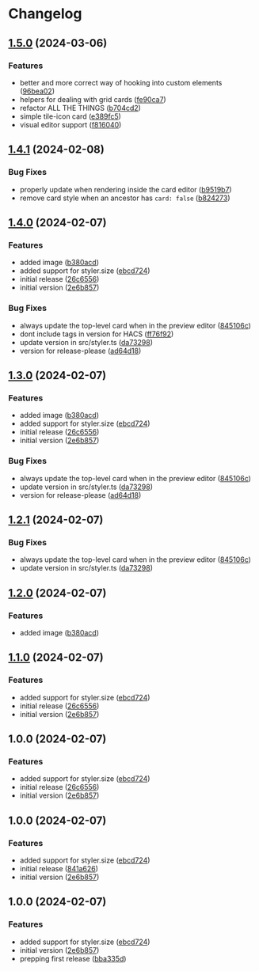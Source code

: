 # Changelog

## [1.5.0](https://github.com/folke/lovelace-styler/compare/v1.4.1...v1.5.0) (2024-03-06)


### Features

* better and more correct way of hooking into custom elements ([96bea02](https://github.com/folke/lovelace-styler/commit/96bea02b06b0d107c692e338d6cccc0402abe6bf))
* helpers for dealing with grid cards ([fe90ca7](https://github.com/folke/lovelace-styler/commit/fe90ca79d5a46668f98a9ae003f936392b824a26))
* refactor ALL THE THINGS ([b704cd2](https://github.com/folke/lovelace-styler/commit/b704cd2043f0cb01f4a7baf2b7412902d615451e))
* simple tile-icon card ([e389fc5](https://github.com/folke/lovelace-styler/commit/e389fc5bdf9bf4f4746c967d196aa1e4ea14fc9c))
* visual editor support ([f816040](https://github.com/folke/lovelace-styler/commit/f816040470a7448e041afdf144bce47db1ea9b29))

## [1.4.1](https://github.com/folke/lovelace-styler/compare/v1.4.0...v1.4.1) (2024-02-08)


### Bug Fixes

* properly update when rendering inside the card editor ([b9519b7](https://github.com/folke/lovelace-styler/commit/b9519b7032d649356cccfc9733a926bc01601186))
* remove card style when an ancestor has `card: false` ([b824273](https://github.com/folke/lovelace-styler/commit/b8242731c6ce36cb993e11206715276292b9403d))

## [1.4.0](https://github.com/folke/lovelace-styler/compare/v1.3.0...v1.4.0) (2024-02-07)


### Features

* added image ([b380acd](https://github.com/folke/lovelace-styler/commit/b380acdef3c0e16a4dbebb2fcc70769798893c62))
* added support for styler.size ([ebcd724](https://github.com/folke/lovelace-styler/commit/ebcd72488eca3bd8371de491720f38a41890dee5))
* initial release ([26c6556](https://github.com/folke/lovelace-styler/commit/26c65562b30546455a8b5ec7ab78dce771bbfdfe))
* initial version ([2e6b857](https://github.com/folke/lovelace-styler/commit/2e6b857cba288d1c0c389954ceff684a80e13ef1))


### Bug Fixes

* always update the top-level card when in the preview editor ([845106c](https://github.com/folke/lovelace-styler/commit/845106cdb62855ab74a5cfebfa13d00e7262b70d))
* dont include tags in version for HACS ([ff76f92](https://github.com/folke/lovelace-styler/commit/ff76f9251b2ef4af7db58115076df62a4a24e08c))
* update version in src/styler.ts ([da73298](https://github.com/folke/lovelace-styler/commit/da732988173f1c78630ba914d96852745d3106c6))
* version for release-please ([ad64d18](https://github.com/folke/lovelace-styler/commit/ad64d18cb85eef1d915f747c2f4b65cfde7d77f6))

## [1.3.0](https://github.com/folke/lovelace-styler/compare/styler-v1.2.1...styler-v1.3.0) (2024-02-07)


### Features

* added image ([b380acd](https://github.com/folke/lovelace-styler/commit/b380acdef3c0e16a4dbebb2fcc70769798893c62))
* added support for styler.size ([ebcd724](https://github.com/folke/lovelace-styler/commit/ebcd72488eca3bd8371de491720f38a41890dee5))
* initial release ([26c6556](https://github.com/folke/lovelace-styler/commit/26c65562b30546455a8b5ec7ab78dce771bbfdfe))
* initial version ([2e6b857](https://github.com/folke/lovelace-styler/commit/2e6b857cba288d1c0c389954ceff684a80e13ef1))


### Bug Fixes

* always update the top-level card when in the preview editor ([845106c](https://github.com/folke/lovelace-styler/commit/845106cdb62855ab74a5cfebfa13d00e7262b70d))
* update version in src/styler.ts ([da73298](https://github.com/folke/lovelace-styler/commit/da732988173f1c78630ba914d96852745d3106c6))
* version for release-please ([ad64d18](https://github.com/folke/lovelace-styler/commit/ad64d18cb85eef1d915f747c2f4b65cfde7d77f6))

## [1.2.1](https://github.com/folke/lovelace-styler/compare/v1.2.0...v1.2.1) (2024-02-07)


### Bug Fixes

* always update the top-level card when in the preview editor ([845106c](https://github.com/folke/lovelace-styler/commit/845106cdb62855ab74a5cfebfa13d00e7262b70d))
* update version in src/styler.ts ([da73298](https://github.com/folke/lovelace-styler/commit/da732988173f1c78630ba914d96852745d3106c6))

## [1.2.0](https://github.com/folke/lovelace-styler/compare/v1.1.0...v1.2.0) (2024-02-07)


### Features

* added image ([b380acd](https://github.com/folke/lovelace-styler/commit/b380acdef3c0e16a4dbebb2fcc70769798893c62))

## [1.1.0](https://github.com/folke/lovelace-styler/compare/v1.0.0...v1.1.0) (2024-02-07)


### Features

* added support for styler.size ([ebcd724](https://github.com/folke/lovelace-styler/commit/ebcd72488eca3bd8371de491720f38a41890dee5))
* initial release ([26c6556](https://github.com/folke/lovelace-styler/commit/26c65562b30546455a8b5ec7ab78dce771bbfdfe))
* initial version ([2e6b857](https://github.com/folke/lovelace-styler/commit/2e6b857cba288d1c0c389954ceff684a80e13ef1))

## 1.0.0 (2024-02-07)


### Features

* added support for styler.size ([ebcd724](https://github.com/folke/lovelace-styler/commit/ebcd72488eca3bd8371de491720f38a41890dee5))
* initial release ([26c6556](https://github.com/folke/lovelace-styler/commit/26c65562b30546455a8b5ec7ab78dce771bbfdfe))
* initial version ([2e6b857](https://github.com/folke/lovelace-styler/commit/2e6b857cba288d1c0c389954ceff684a80e13ef1))

## 1.0.0 (2024-02-07)


### Features

* added support for styler.size ([ebcd724](https://github.com/folke/lovelace-styler/commit/ebcd72488eca3bd8371de491720f38a41890dee5))
* initial release ([841a626](https://github.com/folke/lovelace-styler/commit/841a626512ff20ceb4f0679e7365e60dcd110889))
* initial version ([2e6b857](https://github.com/folke/lovelace-styler/commit/2e6b857cba288d1c0c389954ceff684a80e13ef1))

## 1.0.0 (2024-02-07)


### Features

* added support for styler.size ([ebcd724](https://github.com/folke/lovelace-styler/commit/ebcd72488eca3bd8371de491720f38a41890dee5))
* initial version ([2e6b857](https://github.com/folke/lovelace-styler/commit/2e6b857cba288d1c0c389954ceff684a80e13ef1))
* prepping first release ([bba335d](https://github.com/folke/lovelace-styler/commit/bba335d1ae4f90104ac3246fa5c27c9dd482d5e6))
